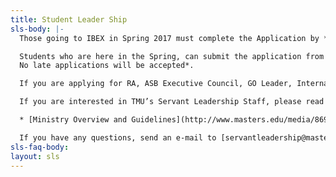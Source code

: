 ```yaml
---
title: Student Leader Ship
sls-body: |-
  Those going to IBEX in Spring 2017 must complete the Application by *5pm on November 28, 2016.*

  Students who are here in the Spring, can submit the application from *February 13-March 3, 2017. \
  No late applications will be accepted*.

  If you are applying for RA, ASB Executive Council, GO Leader, International Student Liaison, Multicultural Student Liaison, Military Student Liaison, or Commuter Assistant you will need to sign up for an interview time in King Hall. Chapel Band applicants will also need to sign up for an audition time in King Hall.

  If you are interested in TMU’s Servant Leadership Staff, please read the following packet of information regarding the purpose and responsibilities of an SLSer.

  * [Ministry Overview and Guidelines](http://www.masters.edu/media/869354/1718-sls-ministry-overview-and-guidelines.pdf "1718 SLS Ministry Overview and Guidelines.pdf")

  If you have any questions, send an e-mail to [servantleadership@masters.edu](mailto:servantleadership@masters.edu).
sls-faq-body: 
layout: sls
---
```


